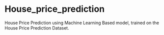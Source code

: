 # House_price_prediction
House Price Prediction using Machine Learning Based model, trained on the House Price Prediction Dataset. 
